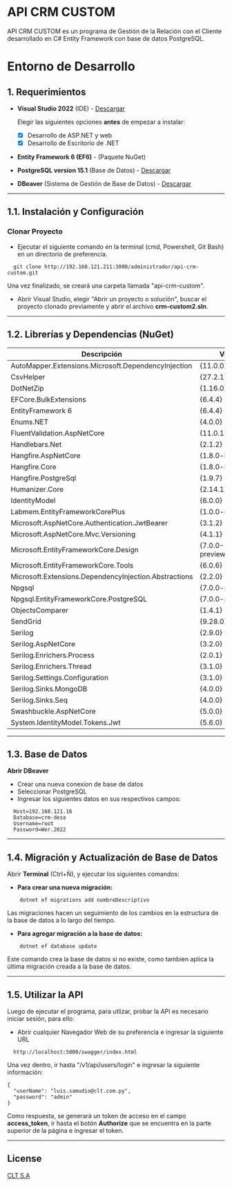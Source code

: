 # API CRM CUSTOM

API CRM CUSTOM es un programa de Gestión de la Relación con el Cliente desarrollado en C# Entity Framework con base de datos PostgreSQL.

# Entorno de Desarrollo
## 1. Requerimientos

- **Visual Studio 2022** (IDE) - [Descargar](https://visualstudio.microsoft.com/es/)
  
  Elegir las siguientes opciones **antes** de empezar a instalar:
  - [x] Desarrollo de ASP.NET y web
  - [x] Desarrollo de Escritorio de .NET
  
- **Entity Framework 6 (EF6)** - (Paquete NuGet)
- **PostgreSQL version 15.1** (Base de Datos) - [Descargar](https://www.postgresql.org/download/)
- **DBeaver** (Sistema de Gestión de Base de Datos) - [Descargar](https://dbeaver.io/download/)
***
## 1.1. Instalación y Configuración
### **Clonar Proyecto**

- Ejecutar el siguiente comando en la terminal (cmd, Powershell, Git Bash) en un directorio de preferencia.
```
  git clone http://192.168.121.211:3000/administrador/api-crm-custom.git
```
Una vez finalizado, se creará una carpeta llamada "api-crm-custom".

- Abrir Visual Studio, elegir "Abrir un proyecto o solución", buscar el proyecto clonado previamente y abrir el archivo **crm-custom2.sln**.
***
## 1.2. Librerías y Dependencias (NuGet)

  | Descripción  | Versión |
  | ------------- | ------------- |
  | AutoMapper.Extensions.Microsoft.DependencyInjection  | {11.0.0}   |
  | CsvHelper  | {27.2.1}  |
  | DotNetZip | {1.16.0}  |
  | EFCore.BulkExtensions | {6.4.4} |
  | EntityFramework 6 | {6.4.4}  |
  | Enums.NET | {4.0.0} |
  | FluentValidation.AspNetCore | {11.0.1} |
  | Handlebars.Net | {2.1.2} |
  | Hangfire.AspNetCore | {1.8.0-beta4} |
  | Hangfire.Core | {1.8.0-beta4}  |
  | Hangfire.PostgreSql | {1.9.7} |
  | Humanizer.Core | {2.14.1} |
  | IdentityModel | {6.0.0} |
  | Labmem.EntityFrameworkCorePlus | {1.0.0-rc3} |
  | Microsoft.AspNetCore.Authentication.JwtBearer | {3.1.2} |
  | Microsoft.AspNetCore.Mvc.Versioning | {4.1.1} |
  | Microsoft.EntityFrameworkCore.Design | {7.0.0-preview.1.22076.6} |
  | Microsoft.EntityFrameworkCore.Tools | {6.0.6} |
  | Microsoft.Extensions.DependencyInjection.Abstractions | {2.2.0} |
  | Npgsql | {7.0.0-preview.1} |
  | Npgsql.EntityFrameworkCore.PostgreSQL |  {7.0.0-preview.1} |
  | ObjectsComparer | {1.4.1} |
  | SendGrid | {9.28.0} |
  | Serilog | {2.9.0} |
  | Serilog.AspNetCore | {3.2.0} |
  | Serilog.Enrichers.Process | {2.0.1} |
  | Serilog.Enrichers.Thread | {3.1.0} |
  | Serilog.Settings.Configuration | {3.1.0} |
  | Serilog.Sinks.MongoDB | {4.0.0} |
  | Serilog.Sinks.Seq | {4.0.0} |
  | Swashbuckle.AspNetCore | {5.0.0} |
  | System.IdentityModel.Tokens.Jwt | {5.6.0} |
***
## 1.3. Base de Datos
**Abrir DBeaver**
  - Crear una nueva conexion de base de datos
  - Seleccionar PostgreSQL
  - Ingresar los siguientes datos en sus respectivos campos:
```
  Host=192.168.121.16
  Database=crm-desa
  Username=root
  Password=Wer.2022
```
***
## 1.4. Migración y Actualización de Base de Datos
Abrir **Terminal** (Ctrl+Ñ), y ejecutar los siguientes comandos:

- **Para crear una nueva migración:**
```
    dotnet ef migrations add nombreDescriptivo
```
 Las migraciones hacen un seguimiento de los cambios en la estructura de la base de datos a lo largo del tiempo.

- **Para agregar migración a la base de datos:**

```
    dotnet ef database update
```

  Este comando crea la base de datos si no existe, como tambien aplica la última migración creada a la base de datos.
***
## 1.5. Utilizar la API
Luego de ejecutar el programa, para utlizar, probar la API es necesario iniciar sesión, para ello:
- Abrir cualquier Navegador Web de su preferencia e ingresar la siguiente URL
```
  http://localhost:5000/swagger/index.html
```
Una vez dentro, ir hasta "/v1/api/users/login" e ingresar la siguiente información:
```
{
  "userName": "luis.samudio@clt.com.py",
  "password": "admin"
}
```
Como respuesta, se generará un token de acceso en el campo **access_token**, ir hasta el botón **Authorize** que se encuentra en la parte superior de la página e ingresar el token.

***
## License
[CLT S.A](https://www.linkedin.com/company/cltsa/)
